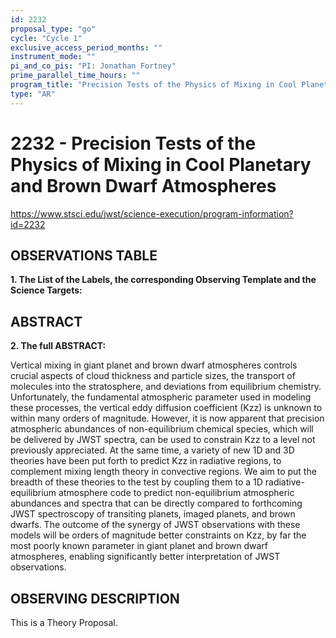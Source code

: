```yaml
---
id: 2232
proposal_type: "go"
cycle: "Cycle 1"
exclusive_access_period_months: ""
instrument_mode: ""
pi_and_co_pis: "PI: Jonathan Fortney"
prime_parallel_time_hours: ""
program_title: "Precision Tests of the Physics of Mixing in Cool Planetary and Brown Dwarf Atmospheres"
type: "AR"
---
```

# 2232 - Precision Tests of the Physics of Mixing in Cool Planetary and Brown Dwarf Atmospheres
https://www.stsci.edu/jwst/science-execution/program-information?id=2232
## OBSERVATIONS TABLE
**1. The List of the Labels, the corresponding Observing Template and the Science Targets:**

## ABSTRACT

**2. The full ABSTRACT:**

Vertical mixing in giant planet and brown dwarf atmospheres controls crucial aspects of cloud thickness and particle sizes, the transport of molecules into the stratosphere, and deviations from equilibrium chemistry. Unfortunately, the fundamental atmospheric parameter used in modeling these processes, the vertical eddy diffusion coefficient (Kzz) is unknown to within many orders of magnitude. However, it is now apparent that precision atmospheric abundances of non-equilibrium chemical species, which will be delivered by JWST spectra, can be used to constrain Kzz to a level not previously appreciated. At the same time, a variety of new 1D and 3D theories have been put forth to predict Kzz in radiative regions, to complement mixing length theory in convective regions. We aim to put the breadth of these theories to the test by coupling them to a 1D radiative-equilibrium atmosphere code to predict non-equilibrium atmospheric abundances and spectra that can be directly compared to forthcoming JWST spectroscopy of transiting planets, imaged planets, and brown dwarfs. The outcome of the synergy of JWST observations with these models will be orders of magnitude better constraints on Kzz, by far the most poorly known parameter in giant planet and brown dwarf atmospheres, enabling significantly better interpretation of JWST observations.

## OBSERVING DESCRIPTION

This is a Theory Proposal.